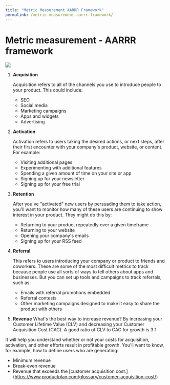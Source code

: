 ```yaml
---
title: "Metric Measurement AARRR Framework"
permalink: /metric-measurement-aarrr-framework/
---
```


# Metric measurement - AARRR framework

![](Screenshot_2021-07-20_at_1.45.16_PM.png)

1. **Acquisition** 
    
    Acquisition refers to all of the channels you use to introduce people to your product. This could include:
    - SEO
    - Social media
    - Marketing campaigns
    - Apps and widgets
    - Advertising


2. **Activation** 

    Activation refers to users taking the desired actions, or next steps, after their first encounter with your company's product, website, or content. For example:
    - Visiting additional pages
    - Experimenting with additional features
    - Spending a given amount of time on your site or app
    - Signing up for your newsletter
    - Signing up for your free trial


3. **Retention**

    After you've "activated" new users by persuading them to take action, you'll want to monitor how many of these users are continuing to show interest in your product. They might do this by:
    - Returning to your product repeatedly over a given timeframe
    - Returning to your website
    - Opening your company's emails
    - Signing up for your RSS feed


4. **Referral** 
    
    This refers to users introducing your company or product to friends and coworkers. These are some of the most difficult metrics to track because people use all sorts of ways to tell others about apps and businesses. But you can set up tools and campaigns to track referrals, such as:
    - Emails with referral promotions embedded
    - Referral contests
    - Other marketing campaigns designed to make it easy to share the product with others


5. **Revenue** 
What's the best way to increase revenue? By increasing your Customer Lifetime Value (CLV) and decreasing your Customer Acquisition Cost (CAC). A good ratio of CLV to CAC for growth is 3:1

It will help you understand whether or not your costs for acquisition, activation, and other efforts result in profitable growth. You'll want to know, for example, how to define users who are generating:
- Minimum revenue
- Break-even revenue
- Revenue that exceeds the [customer acquisition cost.]
(https://www.productplan.com/glossary/customer-acquisition-cost/)

[](https://ms-mbalke.medium.com/aarrr-framework-metrics-that-let-your-startup-sound-like-a-pirate-ship-e91d4082994b)